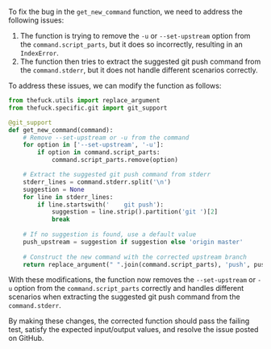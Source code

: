 To fix the bug in the `get_new_command` function, we need to address the following issues:
1. The function is trying to remove the `-u` or `--set-upstream` option from the `command.script_parts`, but it does so incorrectly, resulting in an `IndexError`.
2. The function then tries to extract the suggested git push command from the `command.stderr`, but it does not handle different scenarios correctly.

To address these issues, we can modify the function as follows:

```python
from thefuck.utils import replace_argument
from thefuck.specific.git import git_support

@git_support
def get_new_command(command):
    # Remove --set-upstream or -u from the command
    for option in ['--set-upstream', '-u']:
        if option in command.script_parts:
            command.script_parts.remove(option)

    # Extract the suggested git push command from stderr
    stderr_lines = command.stderr.split('\n')
    suggestion = None
    for line in stderr_lines:
        if line.startswith('    git push'):
            suggestion = line.strip().partition('git ')[2]
            break
    
    # If no suggestion is found, use a default value
    push_upstream = suggestion if suggestion else 'origin master'
    
    # Construct the new command with the corrected upstream branch
    return replace_argument(" ".join(command.script_parts), 'push', push_upstream)
```

With these modifications, the function now removes the `--set-upstream` or `-u` option from the `command.script_parts` correctly and handles different scenarios when extracting the suggested git push command from the `command.stderr`.

By making these changes, the corrected function should pass the failing test, satisfy the expected input/output values, and resolve the issue posted on GitHub.